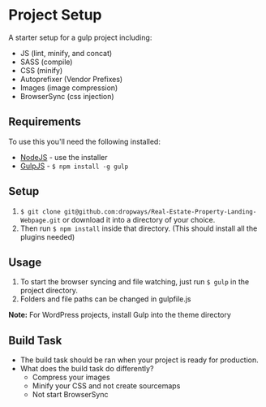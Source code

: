 Project Setup
=============================

A starter setup for a gulp project including:
+ JS (lint, minify, and concat)
+ SASS (compile)
+ CSS (minify)
+ Autoprefixer (Vendor Prefixes)
+ Images (image compression)
+ BrowserSync (css injection)

## Requirements

To use this you'll need the following installed:

+ [NodeJS](http://nodejs.org) - use the installer
+ [GulpJS](https://github.com/gulpjs/gulp) - `$ npm install -g gulp`

## Setup

1. `$ git clone git@github.com:dropways/Real-Estate-Property-Landing-Webpage.git` or download it into a directory of your choice.
2. Then run `$ npm install` inside that directory. (This should install all the plugins needed)

## Usage

1. To start the browser syncing and file watching, just run `$ gulp` in the project directory.
2. Folders and file paths can be changed in gulpfile.js

**Note:** For WordPress projects, install Gulp into the theme directory

## Build Task

+ The build task should be ran when your project is ready for production.
+ What does the build task do differently?
  + Compress your images
  + Minify your CSS and not create sourcemaps
  + Not start BrowserSync
